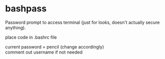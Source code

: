 # bashpass
Password prompt to access terminal (just for looks, doesn't actually secure anything).  

place code in .bashrc file    

current password = pencil (change accordingly)  
comment out username if not needed



